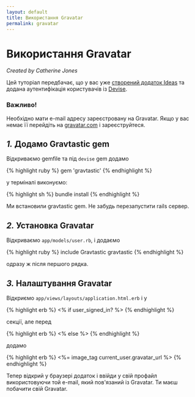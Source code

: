 ```yaml
---
layout: default
title: Використання Gravatar
permalink: gravatar
---
```


# Використання Gravatar

*Created by Catherine Jones*

Цей туторіал передбачає, що у вас уже [створений додаток Ideas](http://guides.railsgirls.com/app/) та додана аутентифікація користувачів із [Devise](http://guides.railsgirls.com/devise/).

### Важливо!

Необхідно мати e-mail адресу зареєстровану на Gravatar. Якщо у вас немає її перейдіть на [gravatar.com](http://en.gravatar.com/) і зареєструйтеся.

## *1.* Додамо Gravtastic gem

Відкриваємо gemfile та під `devise` gem додамо

{% highlight ruby %}
gem 'gravtastic'
{% endhighlight %}

у терміналі виконуємо:

{% highlight sh %}
bundle install
{% endhighlight %}

Ми встановили gravtastic gem. Не забудь перезапустити rails сервер.

## *2.* Установка Gravatar

Відкриваємо `app/models/user.rb`, і додаємо

{% highlight ruby %}
include Gravtastic
gravtastic
{% endhighlight %}

одразу ж після першого рядка.

## *3.* Налаштування Gravatar

Відкриємо `app/views/layouts/application.html.erb` і у

{% highlight erb %}
<% if user_signed_in? %>
{% endhighlight %}

секції, але перед

{% highlight erb %}
<% else %>
{% endhighlight %}

додамо

{% highlight erb %}
<%= image_tag current_user.gravatar_url %>
{% endhighlight %}

Тепер відкрий у браузері додаток і ввійди у свій профайл використовуючи той e-mail, який пов'язаний із Gravatar. Ти маєш побачити свій Gravatar.
